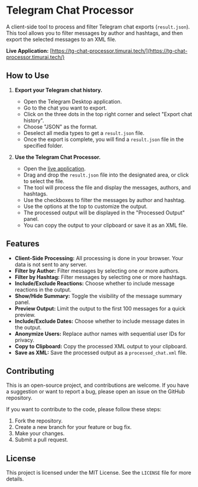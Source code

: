 # Telegram Chat Processor

A client-side tool to process and filter Telegram chat exports (`result.json`). This tool allows you to filter messages by author and hashtags, and then export the selected messages to an XML file.

**Live Application:** [https://tg-chat-processor.timurai.tech/](https://tg-chat-processor.timurai.tech/)

## How to Use

1.  **Export your Telegram chat history.**
    *   Open the Telegram Desktop application.
    *   Go to the chat you want to export.
    *   Click on the three dots in the top right corner and select "Export chat history".
    *   Choose "JSON" as the format.
    *   Deselect all media types to get a `result.json` file.
    *   Once the export is complete, you will find a `result.json` file in the specified folder.

2.  **Use the Telegram Chat Processor.**
    *   Open the [live application](https://tg-chat-processor.timurai.tech/).
    *   Drag and drop the `result.json` file into the designated area, or click to select the file.
    *   The tool will process the file and display the messages, authors, and hashtags.
    *   Use the checkboxes to filter the messages by author and hashtag.
    *   Use the options at the top to customize the output.
    *   The processed output will be displayed in the "Processed Output" panel.
    *   You can copy the output to your clipboard or save it as an XML file.

## Features

*   **Client-Side Processing:** All processing is done in your browser. Your data is not sent to any server.
*   **Filter by Author:** Filter messages by selecting one or more authors.
*   **Filter by Hashtag:** Filter messages by selecting one or more hashtags.
*   **Include/Exclude Reactions:** Choose whether to include message reactions in the output.
*   **Show/Hide Summary:** Toggle the visibility of the message summary panel.
*   **Preview Output:** Limit the output to the first 100 messages for a quick preview.
*   **Include/Exclude Dates:** Choose whether to include message dates in the output.
*   **Anonymize Users:** Replace author names with sequential user IDs for privacy.
*   **Copy to Clipboard:** Copy the processed XML output to your clipboard.
*   **Save as XML:** Save the processed output as a `processed_chat.xml` file.

## Contributing

This is an open-source project, and contributions are welcome. If you have a suggestion or want to report a bug, please open an issue on the GitHub repository.

If you want to contribute to the code, please follow these steps:

1.  Fork the repository.
2.  Create a new branch for your feature or bug fix.
3.  Make your changes.
4.  Submit a pull request.

## License

This project is licensed under the MIT License. See the `LICENSE` file for more details.
